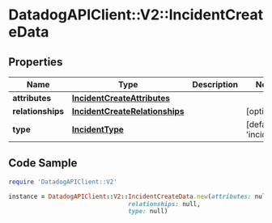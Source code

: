 # DatadogAPIClient::V2::IncidentCreateData

## Properties

Name | Type | Description | Notes
------------ | ------------- | ------------- | -------------
**attributes** | [**IncidentCreateAttributes**](IncidentCreateAttributes.md) |  | 
**relationships** | [**IncidentCreateRelationships**](IncidentCreateRelationships.md) |  | [optional] 
**type** | [**IncidentType**](IncidentType.md) |  | [default to &#39;incidents&#39;]

## Code Sample

```ruby
require 'DatadogAPIClient::V2'

instance = DatadogAPIClient::V2::IncidentCreateData.new(attributes: null,
                                 relationships: null,
                                 type: null)
```


